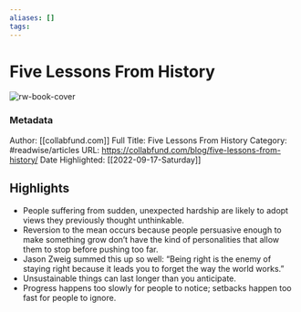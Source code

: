 ```yaml
---
aliases: []
tags:
---
```

# Five Lessons From History

![rw-book-cover](https://readwise-assets.s3.amazonaws.com/static/images/article0.00998d930354.png)
### Metadata
Author: [[collabfund.com]]
Full Title: Five Lessons From History
Category: #readwise/articles
URL: https://collabfund.com/blog/five-lessons-from-history/
Date Highlighted: [[2022-09-17-Saturday]]

## Highlights
- People suffering from sudden, unexpected hardship are likely to adopt views they previously thought unthinkable.
- Reversion to the mean occurs because people persuasive enough to make something grow don’t have the kind of personalities that allow them to stop before pushing too far.
- Jason Zweig summed this up so well: “Being right is the enemy of staying right because it leads you to forget the way the world works.”
- Unsustainable things can last longer than you anticipate.
- Progress happens too slowly for people to notice; setbacks happen too fast for people to ignore.

